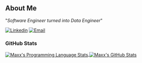 
<!--
Here are some ideas to get you started:

- 🔭 I’m currently working on ...
- 🌱 I’m currently learning ...
- 👯 I’m looking to collaborate on ...
- 🤔 I’m looking for help with ...
- 💬 Ask me about ...
- 📫 How to reach me: ...
- 😄 Pronouns: ...
- ⚡ Fun fact: ...
-->


## About Me
"*Software Engineer turned into Data Engineer*"


[![Linkedin](https://img.shields.io/badge/Linkedin-%20-green)](https://www.linkedin.com/in/sahilrahman/)
[![Email](https://img.shields.io/badge/Email-%20-gold)](mailto:thesahilrahman@gmail.com)




### GitHub Stats
<a href="https://github.com/sahilrahmann">
  <img align="center" src="https://github-readme-stats.vercel.app/api/top-langs/?username=sahilrahmann&layout=compact&title_color=ffffff&text_color=c9cacc&icon_color=2bbc8a&bg_color=1d1f21" alt="Maxx's Programming Language Stats" />
</a>

<a href="https://github.com/sahilrahmann">
  <img align="center" src="https://github-readme-stats.vercel.app/api?username=sahilrahmann&show_icons=true&line_height=27&hide=contribs,prs,issues&count_private=true&title_color=ffffff&text_color=c9cacc&icon_color=2bbc8a&bg_color=1d1f21" alt="Maxx's GitHub Stats" />
</a>
